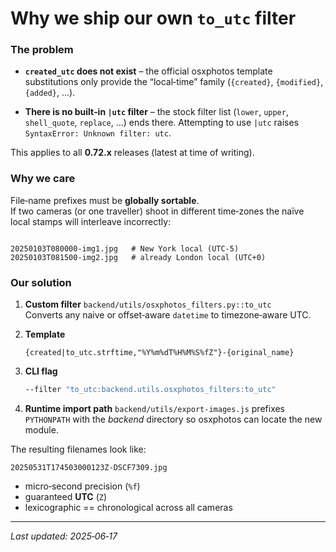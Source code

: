 # Why we ship our **own** `to_utc` filter

### The problem

- **`created_utc` does not exist** – the official osxphotos template
  substitutions only provide the “local‐time” family (`{created}`,
  `{modified}`, `{added}`, …).

- **There is no built‑in `|utc` filter** – the stock filter list
  (`lower`, `upper`, `shell_quote`, `replace`, …) ends there.
  Attempting to use `|utc` raises  
  `SyntaxError: Unknown filter: utc`.

This applies to all **0.72.x** releases (latest at time of writing).

### Why we care

File‑name prefixes must be **globally sortable**.  
If two cameras (or one traveller) shoot in different time‑zones the naïve
local stamps will interleave incorrectly:

```

20250103T080000‑img1.jpg   # New York local (UTC‑5)
20250103T081500‑img2.jpg   # already London local (UTC+0)

```

### Our solution

1. **Custom filter** `backend/utils/osxphotos_filters.py::to_utc`  
   Converts any naive or offset‑aware `datetime` to timezone‑aware UTC.

2. **Template**

   ```text
   {created|to_utc.strftime,"%Y%m%dT%H%M%S%fZ"}-{original_name}
   ```

3. **CLI flag**

   ```bash
   --filter "to_utc:backend.utils.osxphotos_filters:to_utc"
   ```

4. **Runtime import path**
   `backend/utils/export-images.js` prefixes `PYTHONPATH` with the
   _backend_ directory so osxphotos can locate the new module.

The resulting filenames look like:

```
20250531T174503000123Z‑DSCF7309.jpg
```

- micro‑second precision (`%f`)
- guaranteed **UTC** (`Z`)
- lexicographic == chronological across all cameras

---

_Last updated: 2025‑06‑17_
